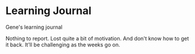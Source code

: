 # Learning Journal

Gene's learning journal

Nothing to report. Lost quite a bit of motivation. And don't know how to get it back. It'll be challenging as the weeks go on. 
